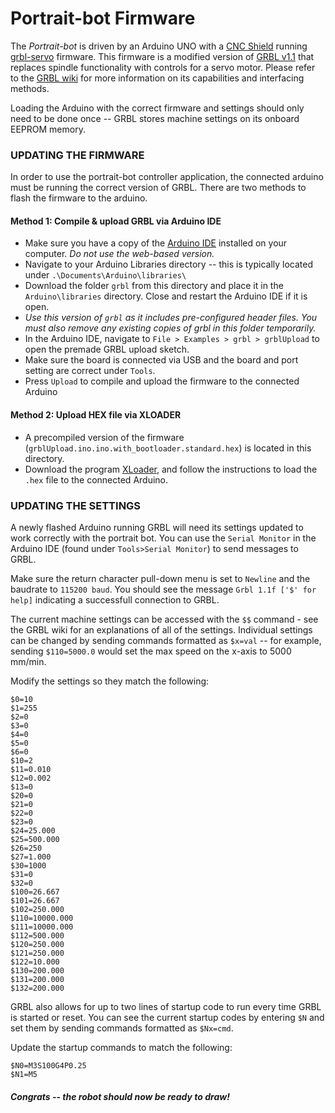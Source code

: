 # Portrait-bot Firmware

The _Portrait-bot_ is driven by an Arduino UNO with a [CNC Shield](http://blog.protoneer.co.nz/arduino-cnc-shield/) running [grbl-servo](https://github.com/cprezzi/grbl-servo) firmware. This firmware is a modified version of [GRBL v1.1](https://github.com/gnea/grbl/) that replaces spindle functionality with controls for a servo motor. Please refer to the [GRBL wiki](https://github.com/gnea/grbl/wiki) for more information on its capabilities and interfacing methods.

Loading the Arduino with the correct firmware and settings should only need to be done once -- GRBL stores machine settings on its onboard EEPROM memory.

### UPDATING THE FIRMWARE
In order to use the portrait-bot controller application, the connected arduino must be running the correct version of GRBL. There are two methods to flash the firmware to the arduino.

#### Method 1: Compile & upload GRBL via Arduino IDE
- Make sure you have a copy of the [Arduino IDE](https://www.arduino.cc/en/Main/Software) installed on your computer. _Do not use the web-based version._
- Navigate to your Arduino Libraries directory -- this is typically located under `.\Documents\Arduino\libraries\`
- Download the folder `grbl` from this directory and place it in the `Arduino\libraries` directory. Close and restart the Arduino IDE if it is open.
- _Use this version of `grbl` as it includes pre-configured header files. You must also remove any existing copies of grbl in this folder temporarily._
- In the Arduino IDE, navigate to `File > Examples > grbl > grblUpload` to open the premade GRBL upload sketch.
- Make sure the board is connected via USB and the board and port setting are correct under `Tools`.
- Press `Upload` to compile and upload the firmware to the connected Arduino


#### Method 2: Upload HEX file via XLOADER
- A precompiled version of the firmware (`grblUpload.ino.ino.with_bootloader.standard.hex`) is located in this directory.
- Download the program [XLoader](http://russemotto.com/xloader/), and follow the instructions to load the `.hex` file to the connected Arduino.

### UPDATING THE SETTINGS
A newly flashed Arduino running GRBL will need its settings updated to work correctly with the portrait bot. You can use the `Serial Monitor` in the Arduino IDE (found under `Tools>Serial Monitor`) to send messages to GRBL.

Make sure the return character pull-down menu is set to `Newline` and the baudrate to `115200 baud`. You should see the message `Grbl 1.1f ['$' for help]` indicating a successfull connection to GRBL.

The current machine settings can be accessed with the `$$` command - see the GRBL wiki for an explanations of all of the settings. Individual settings can be changed by sending commands formatted as `$x=val` -- for example, sending `$110=5000.0` would set the max speed on the x-axis to 5000 mm/min.

Modify the settings so they match the following:
```
$0=10
$1=255
$2=0
$3=0
$4=0
$5=0
$6=0
$10=2
$11=0.010
$12=0.002
$13=0
$20=0
$21=0
$22=0
$23=0
$24=25.000
$25=500.000
$26=250
$27=1.000
$30=1000
$31=0
$32=0
$100=26.667
$101=26.667
$102=250.000
$110=10000.000
$111=10000.000
$112=500.000
$120=250.000
$121=250.000
$122=10.000
$130=200.000
$131=200.000
$132=200.000
```

GRBL also allows for up to two lines of startup code to run every time GRBL is started or reset. You can see the current startup codes by entering `$N` and set them by sending commands formatted as `$Nx=cmd`.

Update the startup commands to match the following:
```
$N0=M3S100G4P0.25
$N1=M5
```

#### _Congrats -- the robot should now be ready to draw!_
